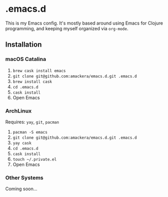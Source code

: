# .emacs.d

This is my Emacs config. It's mostly based around using Emacs for Clojure programming, and keeping myself organized via `org-mode`.

## Installation

### macOS Catalina

1. `brew cask install emacs`
2. `git clone git@github.com:amackera/emacs.d.git .emacs.d`
3. `brew install cask`
4. `cd .emacs.d`
5. `cask install`
6. Open Emacs

### ArchLinux

Requires: `yay`, `git`, `pacman`

1. `pacman -S emacs`
2. `git clone git@github.com:amackera/emacs.d.git .emacs.d`
3. `yay cask`
4. `cd .emacs.d`
5. `cask install`
6. `touch ~/.private.el`
7. Open Emacs

### Other Systems

Coming soon...
